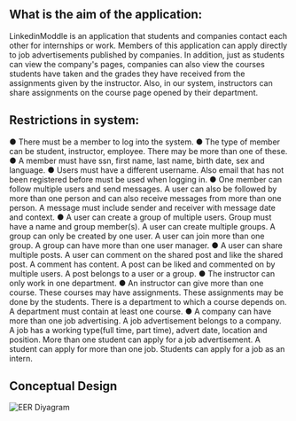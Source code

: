 ## What is the aim of the application:
LinkedinModdle is an application that students and companies contact each
other for internships or work. Members of this application can apply directly to
job advertisements published by companies. In addition, just as students can
view the company's pages, companies can also view the courses students have
taken and the grades they have received from the assignments given by the
instructor. Also, in our system, instructors can share assignments on the course
page opened by their department.

## Restrictions in system:
● There must be a member to log into the system.
● The type of member can be student, instructor, employee. There may be more
than one of these.
● A member must have ssn, first name, last name, birth date, sex and language.
● Users must have a different username. Also email that has not been registered
before must be used when logging in.
● One member can follow multiple users and send messages. A user can also be
followed by more than one person and can also receive messages from more
than one person. A message must include sender and receiver with message
date and context.
● A user can create a group of multiple users. Group must have a name and
group member(s). A user can create multiple groups. A group can only be created
by one user. A user can join more than one group. A group can have more than
one user manager.
● A user can share multiple posts. A user can comment on the shared post and
like the shared post. A comment has content. A post can be liked and
commented on by multiple users. A post belongs to a user or a group.
● The instructor can only work in one department.
● An instructor can give more than one course. These courses may have
assignments. These assignments may be done by the students. There is a
department to which a course depends on. A department must contain at least
one course.
● A company can have more than one job advertising. A job advertisement
belongs to a company. A job has a working type(full time, part time), advert date,
location and position. More than one student can apply for a job advertisement.
A student can apply for more than one job. Students can apply for a job as an
intern.

## Conceptual Design

![EER Diyagram](https://user-images.githubusercontent.com/58903206/153720765-5667ec62-070f-49c6-a2f5-b311249a467a.png)

